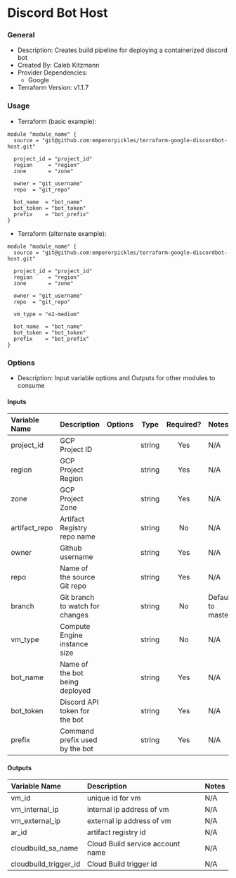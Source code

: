 # Discord Bot Host

### General 

* Description: Creates build pipeline for deploying a containerized discord bot
* Created By: Caleb Kitzmann
* Provider Dependencies:
  * Google
* Terraform Version: v1.1.7


### Usage

* Terraform (basic example):

```hcl
module "module_name" {
  source = "git@github.com:emperorpickles/terraform-google-discordbot-host.git"

  project_id = "project_id"
  region     = "region"
  zone       = "zone"

  owner = "git_username"
  repo  = "git_repo"

  bot_name  = "bot_name"
  bot_token = "bot_token"
  prefix    = "bot_prefix"
}

```

* Terraform (alternate example):

```hcl
module "module_name" {
  source = "git@github.com:emperorpickles/terraform-google-discordbot-host.git"

  project_id = "project_id"
  region     = "region"
  zone       = "zone"

  owner = "git_username"
  repo  = "git_repo"

  vm_type = "e2-medium"

  bot_name  = "bot_name"
  bot_token = "bot_token"
  prefix    = "bot_prefix"
}

```

### Options

* Description: Input variable options and Outputs for other modules to consume

#### Inputs

| Variable Name | Description                         | Options    |  Type  | Required? | Notes              |
| :------------ | :---------------------------------- | :--------- | :----: | :-------: | :----------------- |
| project_id    | GCP Project ID                      |            | string |    Yes    | N/A                |
| region        | GCP Project Region                  |            | string |    Yes    | N/A                |
| zone          | GCP Project Zone                    |            | string |    Yes    | N/A                |
| artifact_repo | Artifact Registry repo name         |            | string |    No     | N/A                |
| owner         | Github username                     |            | string |    Yes    | N/A                |
| repo          | Name of the source Git repo         |            | string |    Yes    | N/A                |
| branch        | Git branch to watch for changes     |            | string |    No     | Defaults to master |
| vm_type       | Compute Engine instance size        |            | string |    No     | N/A                |
| bot_name      | Name of the bot being deployed      |            | string |    Yes    | N/A                |
| bot_token     | Discord API token for the bot       |            | string |    Yes    | N/A                |
| prefix        | Command prefix used by the bot      |            | string |    Yes    | N/A                |

#### Outputs

| Variable Name         | Description                      | Notes |
| :-------------------- | :------------------------------- | :---- |
| vm_id                 | unique id for vm                 | N/A   |
| vm_internal_ip        | internal ip address of vm        | N/A   |
| vm_external_ip        | external ip address of vm        | N/A   |
| ar_id                 | artifact registry id             | N/A   |
| cloudbuild_sa_name    | Cloud Build service account name | N/A   |
| cloudbuild_trigger_id | Cloud Build trigger id           | N/A   |